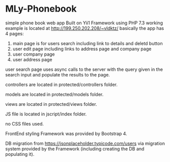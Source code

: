 # MLy-Phonebook
simple phone book web app 
Built on Yii1 Framework using PHP 7.3
working example is located at http://199.250.202.208/~vldktz/
basically the app has 4 pages: 
1. main page is for users search including link to details and deletd button
2. user edit page including links to address page and company page
3. user company page
4. user address page

user search page uses async calls to the server with the query given in the search input and populate the results to the page.

controllers are located in protected/controllers folder.

models are located in protected/models folder.

views are located in protected/views folder.

JS file is located in jscript/index folder.

no CSS files used.

FrontEnd styling Framework was provided by Bootstrap 4.

DB migration from https://jsonplaceholder.typicode.com/users via migration system provided by the Framework (including creating the DB and populating it).

